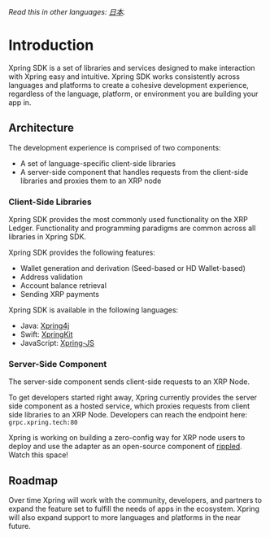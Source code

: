 *Read this in other languages: [日本](README-ja.md).*

# Introduction
Xpring SDK is a set of libraries and services designed to make interaction with Xpring easy and intuitive. Xpring SDK works consistently across languages and platforms to create a cohesive development experience, regardless of the language, platform, or environment you are building your app in. 

## Architecture
The development experience is comprised of two components:
- A set of language-specific client-side libraries
- A server-side component that handles requests from the client-side libraries and proxies them to an XRP node

### Client-Side Libraries
Xpring SDK provides the most commonly used functionality on the XRP Ledger. Functionality and programming paradigms are common across all libraries in Xpring SDK.

Xpring SDK provides the following features:
- Wallet generation and derivation (Seed-based or HD Wallet-based)
- Address validation
- Account balance retrieval
- Sending XRP payments

Xpring SDK is available in the following languages:
- Java: [Xpring4j](https://github.com/xpring-eng/xpring4j)
- Swift: [XpringKit](https://github.com/xpring-eng/xpringkit)
- JavaScript: [Xpring-JS](https://github.com/xpring-eng/xpring-js)

### Server-Side Component
The server-side component sends client-side requests to an XRP Node.

To get developers started right away, Xpring currently provides the server side component as a hosted service, which proxies requests from client side libraries to an XRP Node. Developers can reach the endpoint here: `grpc.xpring.tech:80`

Xpring is working on building a zero-config way for XRP node users to deploy and use the adapter as an open-source component of [rippled](https://github.com/ripple/rippled). Watch this space!

## Roadmap

Over time Xpring will work with the community, developers, and partners to expand the feature set to fulfill the needs of apps in the ecosystem. Xpring will also expand support to more languages and platforms in the near future.
